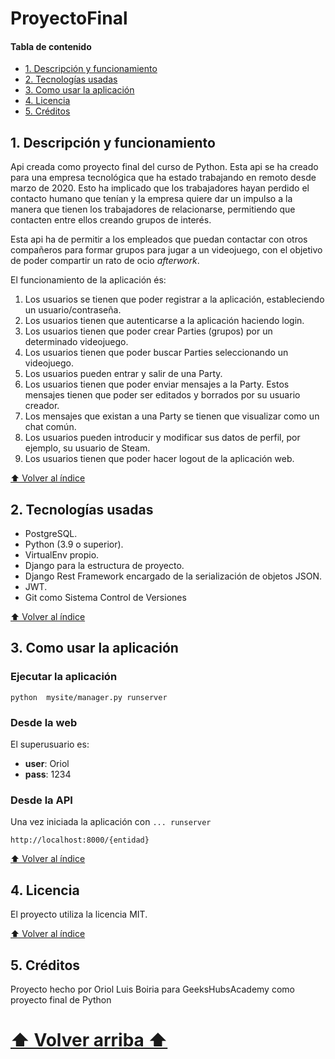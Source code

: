 # ProyectoFinal
#### Tabla de contenido

- [1. Descripción y funcionamiento](#0-descripción-y-funcionamiento)
- [2. Tecnologías usadas](#2-tecnologías-usadas)
- [3. Como usar la aplicación](#3-como-usar-la-aplicación)
- [4. Licencia](#4-licencia)
- [5. Créditos](#5-créditos)

## 1. Descripción y funcionamiento

Api creada como proyecto final del curso de Python. Esta api se ha creado para una empresa tecnológica que ha estado trabajando en remoto desde marzo de 2020. Esto ha implicado que los trabajadores hayan perdido el contacto humano que tenían y la empresa quiere dar un impulso a la manera que tienen los trabajadores de relacionarse, permitiendo que contacten entre ellos creando grupos de interés.

Esta api ha de permitir a los empleados que puedan contactar con otros compañeros para formar grupos para jugar a un videojuego, con el objetivo de poder compartir un rato de ocio _afterwork_.

El funcionamiento de la aplicación és:

1. Los usuarios se tienen que poder registrar a la aplicación, estableciendo un usuario/contraseña.
2. Los usuarios tienen que autenticarse a la aplicación haciendo login.
3. Los usuarios tienen que poder crear Parties (grupos) por un determinado videojuego.
4. Los usuarios tienen que poder buscar Parties seleccionando un videojuego.
5. Los usuarios pueden entrar y salir de una Party.
6. Los usuarios tienen que poder enviar mensajes a la Party. Estos mensajes tienen que poder ser editados y borrados por su usuario creador.
7. Los mensajes que existan a una Party se tienen que visualizar como un chat común.
8. Los usuarios pueden introducir y modificar sus datos de perfil, por ejemplo, su usuario de Steam.
9. Los usuarios tienen que poder hacer logout de la aplicación web.


[⬆ Volver al índice](#tabla-de-contenido)

## 2. Tecnologías usadas
- PostgreSQL.
- Python (3.9 o superior).
- VirtualEnv propio.
- Django para la estructura de proyecto.
- Django Rest Framework encargado de la serialización de objetos JSON.
- JWT.
- Git como Sistema Control de Versiones

[⬆ Volver al índice](#tabla-de-contenido)

## 3. Como usar la aplicación

### Ejecutar la aplicación

```shell
python  mysite/manager.py runserver
```

### Desde la web

El superusuario es:

- **user**: Oriol
- **pass**: 1234

### Desde la API

Una vez iniciada la aplicación con `... runserver`

`http://localhost:8000/{entidad}`

[⬆ Volver al índice](#tabla-de-contenido)

## 4. Licencia

El proyecto utiliza la licencia MIT.

[⬆ Volver al índice](#tabla-de-contenido)

## 5. Créditos

Proyecto hecho por Oriol Luis Boiria para GeeksHubsAcademy como proyecto final de Python
# [⬆ Volver arriba ⬆](#ProyectoFinal)